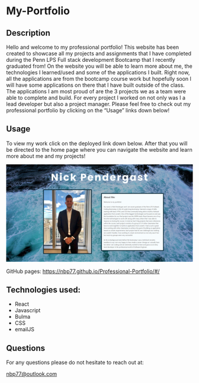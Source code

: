 # My-Portfolio

## Description

Hello and welcome to my professional portfolio! This website has been created to showcase all my projects and assignments that I have completed during the Penn LPS Full stack development Bootcamp that I recently graduated from! On the website you will be able to learn more about me, the technologies I learned/used and some of the applications I built. Right now, all the applications are from the bootcamp course work but hopefully soon I will have some applications on there that I have built outside of the class. The applications I am most proud of are the 3 projects we as a team were able to complete and build. For every project I worked on not only was I a lead developer but also a project manager. Please feel free to check out my professional portfolio by clicking on the “Usage” links down below!   

## Usage

To view my work click on the deployed link down below. After that you will be directed to the home page where you can navigate the website and learn more about me and my projects!  

![Home page](./src/imgs/screenshotofsite.png)

GitHub pages: https://nbp77.github.io/Professional-Portfolio/#/

## Technologies used:

- React 
- Javascript 
- Bulma 
- CSS
- emailJS


## Questions

For any questions please do not hesitate to reach out at:

nbp77@outlook.com 

